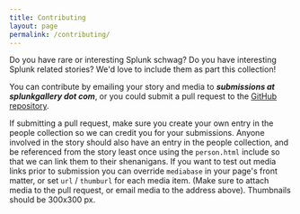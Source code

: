 ```yaml
---
title: Contributing
layout: page
permalink: /contributing/
---
```

Do you have rare or interesting Splunk schwag? Do you have interesting Splunk related stories? We'd love to include them as part this collection!

You can contribute by emailing your story and media to _**submissions at splunkgallery dot com**_, or you could submit a pull request to the [GitHub repository](https://github.com/acharlieh/splunk_gallery).

If submitting a pull request, make sure you create your own entry in the people collection so we can credit you for your submissions. Anyone involved in the story should also have an entry in the people collection, and be referenced from the story least once using the `person.html` include so that we can link them to their shenanigans. If you want to test out media links prior to submission you can override `mediabase` in your page's front matter, or set `url` / `thumburl` for each media item. (Make sure to attach media to the pull request, or email media to the address above). Thumbnails should be 300x300 px.
